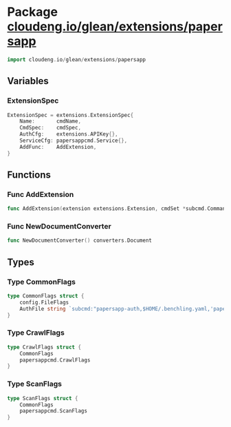 # Package [cloudeng.io/glean/extensions/papersapp](https://pkg.go.dev/cloudeng.io/glean/extensions/papersapp?tab=doc)

```go
import cloudeng.io/glean/extensions/papersapp
```


## Variables
### ExtensionSpec
```go
ExtensionSpec = extensions.ExtensionSpec{
	Name:       cmdName,
	CmdSpec:    cmdSpec,
	AuthCfg:    extensions.APIKey{},
	ServiceCfg: papersappcmd.Service{},
	AddFunc:    AddExtension,
}

```



## Functions
### Func AddExtension
```go
func AddExtension(extension extensions.Extension, cmdSet *subcmd.CommandSetYAML, parents []string) error
```

### Func NewDocumentConverter
```go
func NewDocumentConverter() converters.Document
```



## Types
### Type CommonFlags
```go
type CommonFlags struct {
	config.FileFlags
	AuthFile string `subcmd:"papersapp-auth,$HOME/.benchling.yaml,'papersapp.io auth config file'"`
}
```


### Type CrawlFlags
```go
type CrawlFlags struct {
	CommonFlags
	papersappcmd.CrawlFlags
}
```


### Type ScanFlags
```go
type ScanFlags struct {
	CommonFlags
	papersappcmd.ScanFlags
}
```





